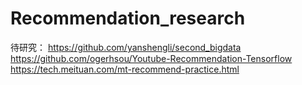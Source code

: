 # Recommendation_research

待研究：
https://github.com/yanshengli/second_bigdata
https://github.com/ogerhsou/Youtube-Recommendation-Tensorflow
https://tech.meituan.com/mt-recommend-practice.html
